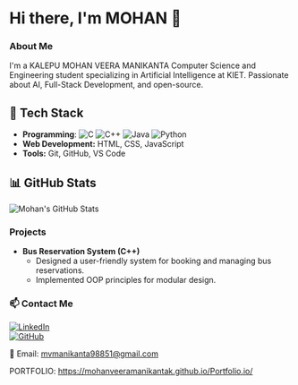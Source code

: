  
# Hi there, I'm MOHAN 👋
   
### About Me
I'm a KALEPU MOHAN VEERA MANIKANTA Computer Science and Engineering student specializing in Artificial Intelligence at KIET. Passionate about AI, Full-Stack Development, and open-source.
    
## 🚀 Tech Stack
- **Programming**: ![C](https://img.shields.io/badge/C-00599C?style=for-the-badge&logo=c&logoColor=white)
![C++](https://img.shields.io/badge/C++-00599C?style=for-the-badge&logo=cplusplus&logoColor=white)
![Java](https://img.shields.io/badge/Java-ED8B00?style=for-the-badge&logo=java&logoColor=white)
![Python](https://img.shields.io/badge/Python-3776AB?style=for-the-badge&logo=python&logoColor=white)
- **Web Development:** HTML, CSS, JavaScript
- **Tools:** Git, GitHub, VS Code

## 📊 GitHub Stats
![Mohan's GitHub Stats](https://github-readme-stats.vercel.app/api?username=mohanveeramanikantak&show_icons=true&theme=dark) 

### Projects
- **Bus Reservation System (C++)**
  - Designed a user-friendly system for booking and managing bus reservations.
  - Implemented OOP principles for modular design.
 
### 📫 Contact Me  
[![LinkedIn](https://img.shields.io/badge/LinkedIn-0A66C2?style=for-the-badge&logo=linkedin&logoColor=white)](https://www.linkedin.com/in/kalepu-mohan-veera-manikanta/)  
[![GitHub](https://img.shields.io/badge/GitHub-181717?style=for-the-badge&logo=github&logoColor=white)](https://github.com/mohanveeramanikantak) 

📧 Email: mvmanikanta98851@gmail.com

 PORTFOLIO: https://mohanveeramanikantak.github.io/Portfolio.io/


